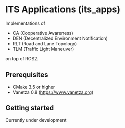 # ITS Applications (its_apps)
Implementations of
- CA (Cooperative Awareness)
- DEN (Decentralized Environment Notification)
- RLT (Road and Lane Topology)
- TLM (Traffic Light Maneuver)

on top of ROS2.

## Prerequisites
- CMake 3.5 or higher
- Vanetza 0.8 (https://www.vanetza.org)

## Getting started
Currently under development
